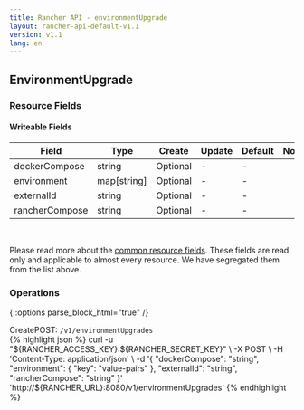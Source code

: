 ```yaml
---
title: Rancher API - environmentUpgrade
layout: rancher-api-default-v1.1
version: v1.1
lang: en
---
```


## EnvironmentUpgrade



### Resource Fields

#### Writeable Fields

Field | Type | Create | Update | Default | Notes
---|---|---|---|---|---
dockerCompose | string | Optional | - | - | 
environment | map[string] | Optional | - | - | 
externalId | string | Optional | - | - | 
rancherCompose | string | Optional | - | - | 



<br>

Please read more about the [common resource fields]({{site.baseurl}}/rancher/{{page.version}}/{{page.lang}}/api/common/). These fields are read only and applicable to almost every resource. We have segregated them from the list above.

### Operations
{::options parse_block_html="true" /}
<a id="create"></a>
<div class="action"><span class="header">Create<span class="headerright">POST:  <code>/v1/environmentUpgrades</code></span></span>
<div class="action-contents"> {% highlight json %}
curl -u "${RANCHER_ACCESS_KEY}:${RANCHER_SECRET_KEY}" \
-X POST \
-H 'Content-Type: application/json' \
-d '{
	"dockerCompose": "string",
	"environment": {
		"key": "value-pairs"
	},
	"externalId": "string",
	"rancherCompose": "string"
}' 'http://${RANCHER_URL}:8080/v1/environmentUpgrades'
{% endhighlight %}
</div></div>



